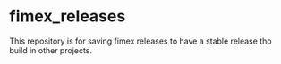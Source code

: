 # fimex_releases
This repository is for saving fimex releases to have a stable release tho build in other projects.
